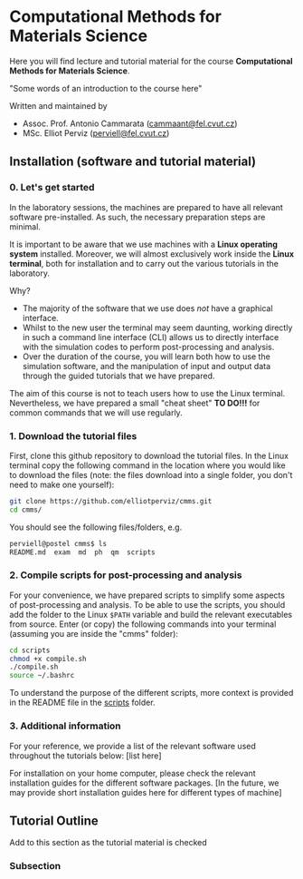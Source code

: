 # Computational Methods for Materials Science
Here you will find lecture and tutorial material for the course **Computational Methods for Materials Science**.

"Some words of an introduction to the course here"

Written and maintained by<br>
- Assoc. Prof. Antonio Cammarata (cammaant@fel.cvut.cz)<br>
- MSc. Elliot Perviz (perviell@fel.cvut.cz)<br>

## Installation (software and tutorial material)

### 0. Let's get started
In the laboratory sessions, the machines are prepared to have all relevant software pre-installed. As such, the necessary preparation steps are minimal.

It is important to be aware that we use machines with a **Linux operating system** installed. Moreover, we will almost exclusively work inside the **Linux terminal**, both for installation and to carry out the various tutorials in the laboratory.

Why?
- The majority of the software that we use does *not* have a graphical interface.
- Whilst to the new user the terminal may seem daunting, working directly in such a command line interface (CLI) allows us to directly interface with the simulation codes to perform post-processing and analysis.
- Over the duration of the course, you will learn both how to use the simulation software, and the manipulation of input and output data through the guided tutorials that we have prepared.

The aim of this course is not to teach users how to use the Linux terminal. Nevertheless, we have prepared a small "cheat sheet" **TO DO!!!** for common commands that we will use regularly.

### 1. Download the tutorial files
First, clone this github repository to download the tutorial files. In the Linux terminal copy the following command in the location where you would like to download the files (note: the files download into a single folder, you don't need to make one yourself):
```bash
git clone https://github.com/elliotperviz/cmms.git
cd cmms/
```

You should see the following files/folders, e.g.
```bash
perviell@postel cmms$ ls
README.md  exam  md  ph  qm  scripts
```

### 2. Compile scripts for post-processing and analysis
For your convenience, we have prepared scripts to simplify some aspects of post-processing and analysis. To be able to use the scripts, you should add the folder to the Linux ```$PATH``` variable and build the relevant executables from source. Enter (or copy) the following commands into your terminal (assuming you are inside the "cmms" folder):
```bash
cd scripts
chmod +x compile.sh
./compile.sh
source ~/.bashrc
```

To understand the purpose of the different scripts, more context is provided in the README file in the [scripts](scripts/) folder.

### 3. Additional information

For your reference, we provide a list of the relevant software used throughout the tutorials below:
[list here]

For installation on your home computer, please check the relevant installation guides for the different software packages. [In the future, we may provide short installation guides here for different types of machine]

## Tutorial Outline
Add to this section as the tutorial material is checked
### Subsection


